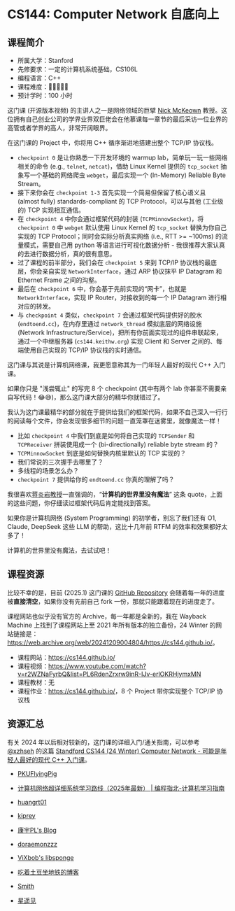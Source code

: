 # CS144: Computer Network **自底向上**

## 课程简介

- 所属大学：Stanford
- 先修要求：一定的计算机系统基础，CS106L
- 编程语言：C++
- 课程难度：🌟🌟🌟🌟🌟
- 预计学时：100 小时

这门课 (开源版本视频) 的主讲人之一是网络领域的巨擘 [Nick McKeown](http://yuba.stanford.edu/~nickm/index.html) 教授。这位拥有自己创业公司的学界业界双巨佬会在他慕课每一章节的最后采访一位业界的高管或者学界的高人，非常开阔眼界。

在这门课的 Project 中，你将用 C++ 循序渐进地搭建出整个 TCP/IP 协议栈。

- `checkpoint 0` 是让你熟悉一下开发环境的 warmup lab，简单玩一玩一些网络相关的命令 (e.g., `telnet`, `netcat`)，借助 Linux Kernel 提供的 `tcp_socket` 抽象写一个基础的网络爬虫 `webget`，最后实现一个 (In-Memory) Reliable Byte Stream。
- 接下来你会在 `checkpoint 1-3` 首先实现一个简易但保留了核心语义且 (almost fully) standards-compliant 的 TCP Protocol，可以与其他 (工业级的) TCP 实现相互通信。
- 在 `checkpoint 4` 中你会通过框架代码的封装 (`TCPMinnowSocket`)，将 `checkpoint 0` 中 `webget` 默认使用 Linux Kernel 的 `tcp_socket` 替换为你自己实现的 TCP Protocol；同时会实际分析真实网络 (i.e., RTT >= ~100ms) 的流量模式，需要自己用 python 等语言进行可视化数据分析 - 我很推荐大家认真的去进行数据分析，真的很有意思。
- 过了课程的前半部分，我们会在 `checkpoint 5` 来到 TCP/IP 协议栈的最底层，你会亲自实现 `NetworkInterface`，通过 ARP 协议抹平 IP Datagram 和 Ethernet Frame 之间的沟壑。
- 最后在 `checkpoint 6` 中，你会基于先前实现的“网卡”，也就是 `NetworkInterface`，实现 IP Router，对接收到的每一个 IP Datagram 进行相对应的转发。
- 与 `checkpoint 4` 类似，`checkpoint 7` 会通过框架代码提供好的胶水 (`endtoend.cc`)，在内存里通过 `network_thread` 模拟底层的网络设施 (Network Infrastructure/Service)，把所有你前面实现过的组件串联起来，通过一个中继服务器 (`cs144.keithw.org`) 实现 Client 和 Server 之间的、每端使用自己实现的 TCP/IP 协议栈的实时通信。

这门课与其说是计算机网络课，我更愿意称其为一门年轻人最好的现代 C++ 入门课。

如果你只是 "浅尝辄止" 的写完 8 个 checkpoint (其中有两个 lab 你甚至不需要亲自写代码！😂😅)，那么这门课大部分的精华你就错过了。

我认为这门课最精华的部分就在于提供给我们的框架代码，如果不自己深入一行行的阅读每个文件，你会发现很多细节的问题一直笼罩在迷雾里，就像魔法一样！

- 比如 `checkpoint 4` 中我们到底是如何将自己实现的 `TCPSender` 和 `TCPReceiver` 拼装使用成一个 (bi-directionally) reliable byte stream 的？
- `TCPMinnowSocket` 到底是如何替换内核里默认的 TCP 实现的？
- 我们常说的三次握手去哪里了？
- 多线程的场景怎么办？
- `checkpoint 7` 提供给你的 `endtoend.cc` 你真的理解了吗？

我很喜欢[蒋炎岩教授](https://github.com/jiangyy)一直强调的，“**计算机的世界里没有魔法**” 这条 quote，上面的这些问题，你仔细读过框架代码后肯定能找到答案。

如果你是计算机网络 (System Programming) 的初学者，别忘了我们还有 O1, Claude, DeepSeek 这些 LLM 的帮助，这比十几年前 RTFM 的效率和效果都好太多了！

计算机的世界里没有魔法，去试试吧！

## 课程资源

比较不幸的是，目前 (2025.1) 这门课的 [GitHub Repository](https://github.com/CS144/minnow) 会随着每一年的进度被**直接清空**，如果你没有先前自己 fork 一份，那就只能跟着现在的进度走了。

课程网站也似乎没有官方的 Archive，每一年都是全新的，我在 Wayback Machine 上找到了课程网站上至 2021 年所有版本的独立备份，24 Winter 的网站链接是：<https://web.archive.org/web/20241209004804/https://cs144.github.io/>。

- 课程网站：<https://cs144.github.io/>
- 课程视频：<https://www.youtube.com/watch?v=r2WZNaFyrbQ&list=PL6RdenZrxrw9inR-IJv-erlOKRHjymxMN>
- 课程教材：无
- 课程作业：<https://cs144.github.io/>，8 个 Project 带你实现整个 TCP/IP 协议栈

## 资源汇总

有关 2024 年以后相对较新的，这门课的详细入门/通关指南，可以参考 [@xzhseh](https://github.com/xzhseh) 的这篇 [Standford CS144 (24 Winter) Computer Network - 可能是年轻人最好的现代 C++ 入门课](https://zhuanlan.zhihu.com/p/20551290958)。

- [PKUFlyingPig](https://github.com/PKUFlyingPig/CS144-Computer-Network)

- [计算机网络超详细系统学习路线（2025年最新） | 编程指北-计算机学习指南](https://csguide.cn/roadmap/basic/how_to_learn_networking.html)

- [huangrt01](https://github.com/huangrt01/CS-Notes/blob/master/Notes/Computer-Networking-Lecture-CS144-Stanford.md)

- [kiprey](https://kiprey.github.io/tags/CS144/)

- [康宇PL's Blog](https://www.cnblogs.com/kangyupl/p/stanford_cs144_labs.html)

- [doraemonzzz](http://doraemonzzz.com/tags/CS144/)

- [ViXbob's libsponge](https://vixbob.moe/25.html)

- [吃着土豆坐地铁的博客](https://www.epis2048.net/categories/Code/Stanford-CS144/)

- [Smith](https://www.inlighting.org/archives/2021-cs144-notes/)

- [星遥见](https://www.cnblogs.com/weijunji/tag/CS144/)

  

